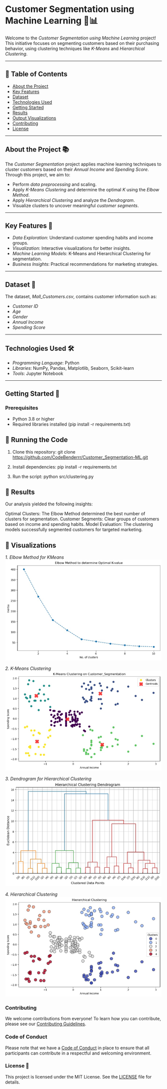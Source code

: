 # Customer Segmentation using Machine Learning 🚀📊

Welcome to the *Customer Segmentation using Machine Learning* project! This initiative focuses on segmenting customers based on their purchasing behavior, using clustering techniques like *K-Means* and *Hierarchical Clustering*.

---

## 📝 Table of Contents

- [About the Project](#about-the-project)
- [Key Features](#key-features)
- [Dataset](#dataset)
- [Technologies Used](#technologies-used)
- [Getting Started](#getting-started)
- [Results](#results)
- [Output Visualizations](#output-visualizations)
- [Contributing](#contributing)
- [License](#license)

---

## About the Project 📚

The *Customer Segmentation* project applies machine learning techniques to cluster customers based on their *Annual Income* and *Spending Score*. Through this project, we aim to:

- Perform *data preprocessing* and scaling.
- Apply *K-Means Clustering* and determine the optimal *K* using the *Elbow Method*.
- Apply *Hierarchical Clustering* and analyze the *Dendrogram*.
- Visualize clusters to uncover meaningful *customer segments*.

---

## Key Features 🎯

- *Data Exploration*: Understand customer spending habits and income groups.
- *Visualization*: Interactive visualizations for better insights.
- *Machine Learning Models*: K-Means and Hierarchical Clustering for segmentation.
- *Business Insights*: Practical recommendations for marketing strategies.

---

## Dataset 📂

The dataset, *Mall_Customers.csv*, contains customer information such as:
- *Customer ID*
- *Age*
- *Gender*
- *Annual Income*
- *Spending Score*

---

## Technologies Used 🛠️

- *Programming Language*: Python
- *Libraries*: NumPy, Pandas, Matplotlib, Seaborn, Scikit-learn
- *Tools*: Jupyter Notebook

---

## Getting Started 🚀

### Prerequisites
- Python 3.8 or higher
- Required libraries installed (pip install -r requirements.txt)

## 🚀 Running the Code
1. Clone this repository:
   git clone https://github.com/CodeBenderrr/Customer_Segmentation-ML.git

2. Install dependencies:
   pip install -r requirements.txt

3. Run the script:
   python src/clustering.py

## 📌 Results
Our analysis yielded the following insights:

Optimal Clusters: The Elbow Method determined the best number of clusters for segmentation.
Customer Segments: Clear groups of customers based on income and spending habits.
Model Evaluation: The clustering models successfully segmented customers for targeted marketing.

## 📸 Visualizations
*1. Elbow Method for KMeans*  
![Elbow Method](Images/Elbow.jpeg)

*2. K-Means Clustering*  
![K-Means](Images/KMeans.jpeg)

*3. Dendrogram for Hierarchical Clustering*  
![Dendrogram](Images/Dendrogram.jpeg)

*4. Hierarchical Clustering*  
![Hierarchical](Images/Hierarchical.jpeg)

### Contributing
We welcome contributions from everyone! To learn how you can contribute, please see our [Contributing Guidelines](CONTRIBUTING.md).

### Code of Conduct
Please note that we have a [Code of Conduct](CODE_OF_CONDUCT.md) in place to ensure that all participants can contribute in a respectful and welcoming environment.

### License 📜
This project is licensed under the MIT License. See the [LICENSE](LICENSE) file for details.
